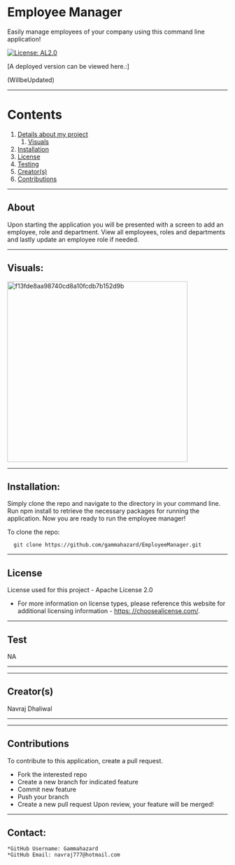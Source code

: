 
  
  # Employee Manager

  Easily manage employees of your company using this command line application!

  [![License: AL2.0](https://img.shields.io/badge/License-Apache%202.0-blue.svg)](https://opensource.org/licenses/Apache-2.0)

  [A deployed version can be viewed here.:]
  
  (WillbeUpdated)
  
---

  # Contents

  1. [Details about my project](#about)
      1. [Visuals](#visuals)
  2. [Installation](#installation)
  3. [License](#license)
  4. [Testing](#test)
  5. [Creator(s)](#creators)
  6. [Contributions](#contributions)

---

## About

  Upon starting the application you will be presented with a screen to add an employee, role and department. View all employees, roles and departments and lastly update an employee role if needed.

---

## Visuals:

  <img width="412" alt="f13fde8aa98740cd8a10fcdb7b152d9b" src="https://user-images.githubusercontent.com/92896466/154813097-70064f8d-fc71-4c34-9577-b445e32a9c4a.png">


---

## Installation:
  Simply clone the repo and navigate to the directory in your command line. Run npm install to retrieve the necessary packages for running the application. Now you are ready to run the employee manager!

  To clone the repo:
  
      git clone https://github.com/gammahazard/EmployeeManager.git
  
---

  ## License
  License used for this project - Apache License 2.0
  * For more information on license types, please reference this website
  for additional licensing information - [https: //choosealicense.com/](https://choosealicense.com/).

---

## Test
  NA

---

---

## Creator(s)
  Navraj Dhaliwal

---

---

## Contributions
  To contribute to this application, create a pull request.
  - Fork the interested repo
  - Create a new branch for indicated feature
  - Commit new feature
  - Push your branch
  - Create a new pull request
  Upon review, your feature will be merged!

---

## Contact:
    *GitHub Username: Gammahazard
    *GitHub Email: navraj777@hotmail.com
  
